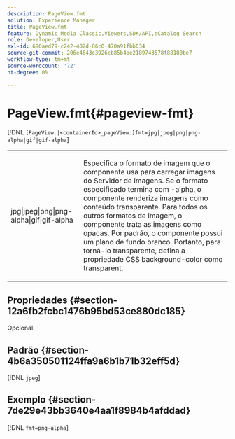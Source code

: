 ```yaml
---
description: PageView.fmt
solution: Experience Manager
title: PageView.fmt
feature: Dynamic Media Classic,Viewers,SDK/API,eCatalog Search
role: Developer,User
exl-id: 690aed79-c242-402d-86c0-470a91fbb034
source-git-commit: 206e4643e3926cb85b4be2189743578f88180be7
workflow-type: tm+mt
source-wordcount: '72'
ht-degree: 0%

---
```


# PageView.fmt{#pageview-fmt}

[!DNL `[PageView.|<containerId>_pageView.]fmt=jpg|jpeg|png|png-alpha|gif|gif-alpha`]

<table id="table_8629FDB399124A57B8026E46687D0BC2"> 
 <tbody> 
  <tr> 
   <td colname="col1"> <p> <span class="codeph"> jpg|jpeg|png|png-alpha|gif|gif-alpha</span> </p> </td> 
   <td colname="col2"> <p> Especifica o formato de imagem que o componente usa para carregar imagens do Servidor de imagens. Se o formato especificado termina com <span class="codeph"> -alpha</span>, o componente renderiza imagens como conteúdo transparente. Para todos os outros formatos de imagem, o componente trata as imagens como opacas. Por padrão, o componente possui um plano de fundo branco. Portanto, para torná-lo transparente, defina a propriedade CSS <span class="codeph"> background-color</span> como <span class="codeph"> transparent</span>. </p> </td> 
  </tr> 
 </tbody> 
</table>

## Propriedades {#section-12a6fb2fcbc1476b95bd53ce880dc185}

Opcional.

## Padrão {#section-4b6a350501124ffa9a6b1b71b32eff5d}

[!DNL `jpeg`]

## Exemplo {#section-7de29e43bb3640e4aa1f8984b4afddad}

[!DNL `fmt=png-alpha`]
